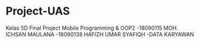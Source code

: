 # Project-UAS
Kelas 5D
Final Project Mobile Programming & OOP2
-18090115 MOH. ICHSAN MAULANA
-18090138 HAFIZH UMAR SYAFIQH
-DATA KARYAWAN

